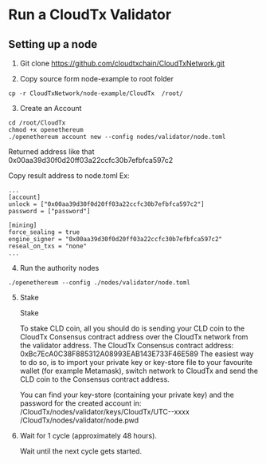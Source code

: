 # Run a CloudTx Validator
## Setting up a node
1. Git clone https://github.com/cloudtxchain/CloudTxNetwork.git

2. Copy source form node-example to root folder
```
cp -r CloudTxNetwork/node-example/CloudTx  /root/
```
3. Create an Account

```
cd /root/CloudTx
chmod +x openethereum
./openethereum account new --config nodes/validator/node.toml
```
Returned address like that 0x00aa39d30f0d20ff03a22ccfc30b7efbfca597c2

Copy result address to node.toml
Ex:
```
...
[account]
unlock = ["0x00aa39d30f0d20ff03a22ccfc30b7efbfca597c2"]
password = ["password"]

[mining]
force_sealing = true
engine_signer = "0x00aa39d30f0d20ff03a22ccfc30b7efbfca597c2"
reseal_on_txs = "none"
...
```
4. Run the authority nodes
```
./openethereum --config ./nodes/validator/node.toml

```
5. Stake

    Stake

    To stake CLD coin, all you should do is sending your CLD coin to the CloudTx Consensus contract address over the CloudTx network from the validator address.
    The CloudTx Consensus contract address: 0xBc7EcA0C38F885312A08993EAB143E733F46E589
    The easiest way to do so, is to import your private key or key-store file to your favourite wallet (for example Metamask), switch network to CloudTx and send the CLD coin to the Consensus contract address.

    You can find your key-store (containing your private key) and the password for the created account in:
    /CloudTx/nodes/validator/keys/CloudTx/UTC--xxxx
    /CloudTx/nodes/validator/node.pwd

6. Wait for 1 cycle (approximately 48 hours).

    Wait until the next cycle gets started.
